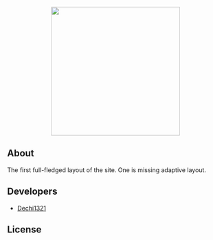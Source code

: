 <p align="center">
      <img src="[https://cdn.icon-icons.com/icons2/936/PNG/512/font-selection-editor_icon-icons.com_73557.png](https://www.google.com/url?sa=i&url=https%3A%2F%2Fwww.pngwing.com%2Fru%2Ffree-png-idmaq&psig=AOvVaw3JM-aIVuXDcoOpaW-9ecpI&ust=1742463791595000&source=images&cd=vfe&opi=89978449&ved=0CBQQjRxqFwoTCLjE07PtlYwDFQAAAAAdAAAAABAV)" width="300" height="300">
</p>


## About

The first full-fledged layout of the site. One is missing adaptive layout.

## Developers

- [Dechi1321](https://github.com/Dechi1321)

## License
